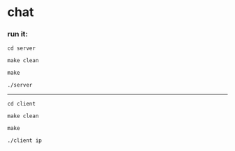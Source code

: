 # chat



### run it:



`cd server`

`make clean`

`make`

`./server`



---



`cd client`

`make clean`

`make`

`./client ip`